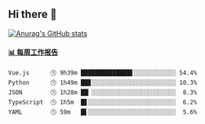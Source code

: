 ## Hi there 👋

[![Anurag's GitHub stats](https://github-readme-stats-orilights.vercel.app/api?username=orilights)](https://github.com/anuraghazra/github-readme-stats)

<!--
**OriLight152/OriLight152** is a ✨ _special_ ✨ repository because its `README.md` (this file) appears on your GitHub profile.

Here are some ideas to get you started:

- 🔭 I’m currently working on ...
- 🌱 I’m currently learning ...
- 👯 I’m looking to collaborate on ...
- 🤔 I’m looking for help with ...
- 💬 Ask me about ...
- 📫 How to reach me: ...
- 😄 Pronouns: ...
- ⚡ Fun fact: ...
-->

<!-- waka-box start -->
#### <a href="https://gist.github.com/92c8d5b388768c10efcba86e82b7c4fb" target="_blank">📊 每周工作报告</a>
```text
Vue.js      🕓 9h39m ██████████████▋░░░░░░░░░░░░ 54.4%
Python      🕓 1h49m ██▊░░░░░░░░░░░░░░░░░░░░░░░░ 10.3%
JSON        🕓 1h28m ██▏░░░░░░░░░░░░░░░░░░░░░░░░  8.3%
TypeScript  🕓 1h5m  █▋░░░░░░░░░░░░░░░░░░░░░░░░░  6.2%
YAML        🕓 59m   █▌░░░░░░░░░░░░░░░░░░░░░░░░░  5.6%
```
<!-- Powered by https://github.com/journey-ad/waka-box-go . -->
<!-- waka-box end -->
